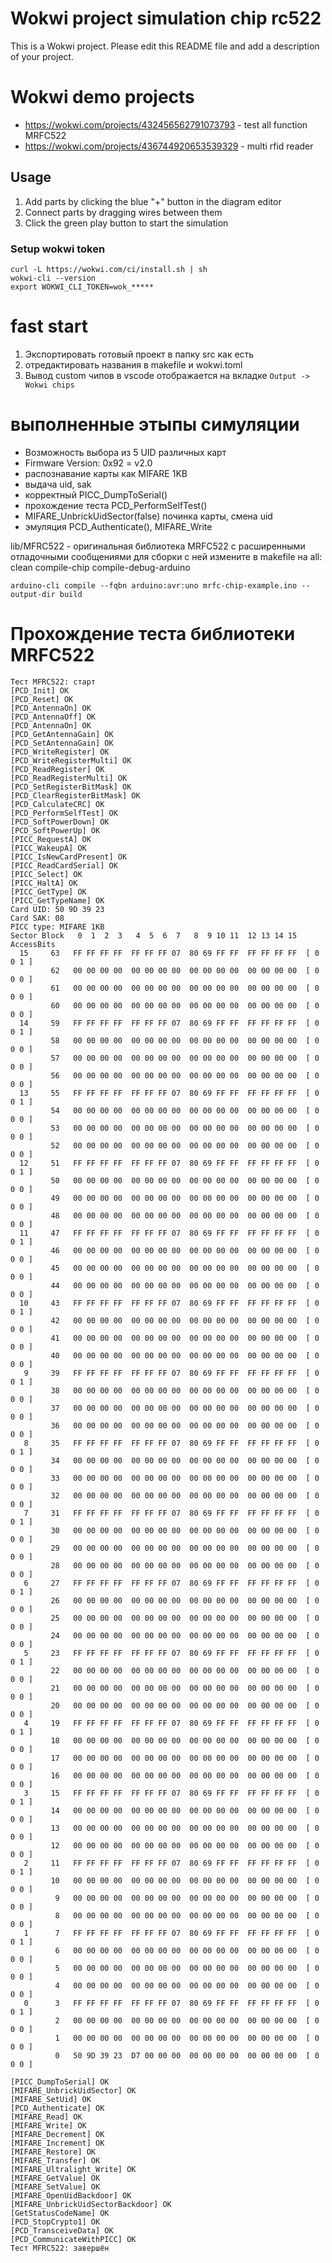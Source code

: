 # Wokwi project simulation chip rc522

This is a Wokwi project. Please edit this README file and add a description of your project.


# Wokwi demo projects
- https://wokwi.com/projects/432456562791073793 - test all function MRFC522
- https://wokwi.com/projects/436744920653539329 - multi rfid reader


## Usage

1. Add parts by clicking the blue "+" button in the diagram editor
2. Connect parts by dragging wires between them
3. Click the green play button to start the simulation

### Setup wokwi token

```
curl -L https://wokwi.com/ci/install.sh | sh
wokwi-cli --version
export WOKWI_CLI_TOKEN=wok_*****
```

# fast start
1. Экспортировать готовый проект в папку src как есть
2. отредактировать названия в makefile и wokwi.toml
3. Вывод custom чипов в vscode отображается на вкладке `Output -> Wokwi chips`


# выполненные этыпы симуляции
- Возможность выбора из 5 UID различных карт
- Firmware Version: 0x92 = v2.0
- распознавание карты как MIFARE 1KB
- выдача uid, sak
- корректный PICC_DumpToSerial()
- прохождение теста PCD_PerformSelfTest()
- MIFARE_UnbrickUidSector(false) починка карты, смена uid
- эмуляция PCD_Authenticate(), MIFARE_Write

lib/MFRC522 - оригинальная библиотека MRFC522 с расширенными отладочными сообщениями
для сборки с ней измените в makefile на all: clean compile-chip compile-debug-arduino

```
arduino-cli compile --fqbn arduino:avr:uno mrfc-chip-example.ino --output-dir build
```


# Прохождение теста библиотеки MRFC522

```
Тест MFRC522: старт
[PCD_Init] OK
[PCD_Reset] OK
[PCD_AntennaOn] OK
[PCD_AntennaOff] OK
[PCD_AntennaOn] OK
[PCD_GetAntennaGain] OK
[PCD_SetAntennaGain] OK
[PCD_WriteRegister] OK
[PCD_WriteRegisterMulti] OK
[PCD_ReadRegister] OK
[PCD_ReadRegisterMulti] OK
[PCD_SetRegisterBitMask] OK
[PCD_ClearRegisterBitMask] OK
[PCD_CalculateCRC] OK
[PCD_PerformSelfTest] OK
[PCD_SoftPowerDown] OK
[PCD_SoftPowerUp] OK
[PICC_RequestA] OK
[PICC_WakeupA] OK
[PICC_IsNewCardPresent] OK
[PICC_ReadCardSerial] OK
[PICC_Select] OK
[PICC_HaltA] OK
[PICC_GetType] OK
[PICC_GetTypeName] OK
Card UID: 50 9D 39 23
Card SAK: 08
PICC type: MIFARE 1KB
Sector Block   0  1  2  3   4  5  6  7   8  9 10 11  12 13 14 15  AccessBits
  15     63   FF FF FF FF  FF FF FF 07  80 69 FF FF  FF FF FF FF  [ 0 0 1 ] 
         62   00 00 00 00  00 00 00 00  00 00 00 00  00 00 00 00  [ 0 0 0 ] 
         61   00 00 00 00  00 00 00 00  00 00 00 00  00 00 00 00  [ 0 0 0 ] 
         60   00 00 00 00  00 00 00 00  00 00 00 00  00 00 00 00  [ 0 0 0 ] 
  14     59   FF FF FF FF  FF FF FF 07  80 69 FF FF  FF FF FF FF  [ 0 0 1 ] 
         58   00 00 00 00  00 00 00 00  00 00 00 00  00 00 00 00  [ 0 0 0 ] 
         57   00 00 00 00  00 00 00 00  00 00 00 00  00 00 00 00  [ 0 0 0 ] 
         56   00 00 00 00  00 00 00 00  00 00 00 00  00 00 00 00  [ 0 0 0 ] 
  13     55   FF FF FF FF  FF FF FF 07  80 69 FF FF  FF FF FF FF  [ 0 0 1 ] 
         54   00 00 00 00  00 00 00 00  00 00 00 00  00 00 00 00  [ 0 0 0 ] 
         53   00 00 00 00  00 00 00 00  00 00 00 00  00 00 00 00  [ 0 0 0 ] 
         52   00 00 00 00  00 00 00 00  00 00 00 00  00 00 00 00  [ 0 0 0 ] 
  12     51   FF FF FF FF  FF FF FF 07  80 69 FF FF  FF FF FF FF  [ 0 0 1 ] 
         50   00 00 00 00  00 00 00 00  00 00 00 00  00 00 00 00  [ 0 0 0 ] 
         49   00 00 00 00  00 00 00 00  00 00 00 00  00 00 00 00  [ 0 0 0 ] 
         48   00 00 00 00  00 00 00 00  00 00 00 00  00 00 00 00  [ 0 0 0 ] 
  11     47   FF FF FF FF  FF FF FF 07  80 69 FF FF  FF FF FF FF  [ 0 0 1 ] 
         46   00 00 00 00  00 00 00 00  00 00 00 00  00 00 00 00  [ 0 0 0 ] 
         45   00 00 00 00  00 00 00 00  00 00 00 00  00 00 00 00  [ 0 0 0 ] 
         44   00 00 00 00  00 00 00 00  00 00 00 00  00 00 00 00  [ 0 0 0 ] 
  10     43   FF FF FF FF  FF FF FF 07  80 69 FF FF  FF FF FF FF  [ 0 0 1 ] 
         42   00 00 00 00  00 00 00 00  00 00 00 00  00 00 00 00  [ 0 0 0 ] 
         41   00 00 00 00  00 00 00 00  00 00 00 00  00 00 00 00  [ 0 0 0 ] 
         40   00 00 00 00  00 00 00 00  00 00 00 00  00 00 00 00  [ 0 0 0 ] 
   9     39   FF FF FF FF  FF FF FF 07  80 69 FF FF  FF FF FF FF  [ 0 0 1 ] 
         38   00 00 00 00  00 00 00 00  00 00 00 00  00 00 00 00  [ 0 0 0 ] 
         37   00 00 00 00  00 00 00 00  00 00 00 00  00 00 00 00  [ 0 0 0 ] 
         36   00 00 00 00  00 00 00 00  00 00 00 00  00 00 00 00  [ 0 0 0 ] 
   8     35   FF FF FF FF  FF FF FF 07  80 69 FF FF  FF FF FF FF  [ 0 0 1 ] 
         34   00 00 00 00  00 00 00 00  00 00 00 00  00 00 00 00  [ 0 0 0 ] 
         33   00 00 00 00  00 00 00 00  00 00 00 00  00 00 00 00  [ 0 0 0 ] 
         32   00 00 00 00  00 00 00 00  00 00 00 00  00 00 00 00  [ 0 0 0 ] 
   7     31   FF FF FF FF  FF FF FF 07  80 69 FF FF  FF FF FF FF  [ 0 0 1 ] 
         30   00 00 00 00  00 00 00 00  00 00 00 00  00 00 00 00  [ 0 0 0 ] 
         29   00 00 00 00  00 00 00 00  00 00 00 00  00 00 00 00  [ 0 0 0 ] 
         28   00 00 00 00  00 00 00 00  00 00 00 00  00 00 00 00  [ 0 0 0 ] 
   6     27   FF FF FF FF  FF FF FF 07  80 69 FF FF  FF FF FF FF  [ 0 0 1 ] 
         26   00 00 00 00  00 00 00 00  00 00 00 00  00 00 00 00  [ 0 0 0 ] 
         25   00 00 00 00  00 00 00 00  00 00 00 00  00 00 00 00  [ 0 0 0 ] 
         24   00 00 00 00  00 00 00 00  00 00 00 00  00 00 00 00  [ 0 0 0 ] 
   5     23   FF FF FF FF  FF FF FF 07  80 69 FF FF  FF FF FF FF  [ 0 0 1 ] 
         22   00 00 00 00  00 00 00 00  00 00 00 00  00 00 00 00  [ 0 0 0 ] 
         21   00 00 00 00  00 00 00 00  00 00 00 00  00 00 00 00  [ 0 0 0 ] 
         20   00 00 00 00  00 00 00 00  00 00 00 00  00 00 00 00  [ 0 0 0 ] 
   4     19   FF FF FF FF  FF FF FF 07  80 69 FF FF  FF FF FF FF  [ 0 0 1 ] 
         18   00 00 00 00  00 00 00 00  00 00 00 00  00 00 00 00  [ 0 0 0 ] 
         17   00 00 00 00  00 00 00 00  00 00 00 00  00 00 00 00  [ 0 0 0 ] 
         16   00 00 00 00  00 00 00 00  00 00 00 00  00 00 00 00  [ 0 0 0 ] 
   3     15   FF FF FF FF  FF FF FF 07  80 69 FF FF  FF FF FF FF  [ 0 0 1 ] 
         14   00 00 00 00  00 00 00 00  00 00 00 00  00 00 00 00  [ 0 0 0 ] 
         13   00 00 00 00  00 00 00 00  00 00 00 00  00 00 00 00  [ 0 0 0 ] 
         12   00 00 00 00  00 00 00 00  00 00 00 00  00 00 00 00  [ 0 0 0 ] 
   2     11   FF FF FF FF  FF FF FF 07  80 69 FF FF  FF FF FF FF  [ 0 0 1 ] 
         10   00 00 00 00  00 00 00 00  00 00 00 00  00 00 00 00  [ 0 0 0 ] 
          9   00 00 00 00  00 00 00 00  00 00 00 00  00 00 00 00  [ 0 0 0 ] 
          8   00 00 00 00  00 00 00 00  00 00 00 00  00 00 00 00  [ 0 0 0 ] 
   1      7   FF FF FF FF  FF FF FF 07  80 69 FF FF  FF FF FF FF  [ 0 0 1 ] 
          6   00 00 00 00  00 00 00 00  00 00 00 00  00 00 00 00  [ 0 0 0 ] 
          5   00 00 00 00  00 00 00 00  00 00 00 00  00 00 00 00  [ 0 0 0 ] 
          4   00 00 00 00  00 00 00 00  00 00 00 00  00 00 00 00  [ 0 0 0 ] 
   0      3   FF FF FF FF  FF FF FF 07  80 69 FF FF  FF FF FF FF  [ 0 0 1 ] 
          2   00 00 00 00  00 00 00 00  00 00 00 00  00 00 00 00  [ 0 0 0 ] 
          1   00 00 00 00  00 00 00 00  00 00 00 00  00 00 00 00  [ 0 0 0 ] 
          0   50 9D 39 23  D7 00 00 00  00 00 00 00  00 00 00 00  [ 0 0 0 ] 

[PICC_DumpToSerial] OK
[MIFARE_UnbrickUidSector] OK
[MIFARE_SetUid] OK
[PCD_Authenticate] OK
[MIFARE_Read] OK
[MIFARE_Write] OK
[MIFARE_Decrement] OK
[MIFARE_Increment] OK
[MIFARE_Restore] OK
[MIFARE_Transfer] OK
[MIFARE_Ultralight_Write] OK
[MIFARE_GetValue] OK
[MIFARE_SetValue] OK
[MIFARE_OpenUidBackdoor] OK
[MIFARE_UnbrickUidSectorBackdoor] OK
[GetStatusCodeName] OK
[PCD_StopCrypto1] OK
[PCD_TransceiveData] OK
[PCD_CommunicateWithPICC] OK
Тест MFRC522: завершён
```